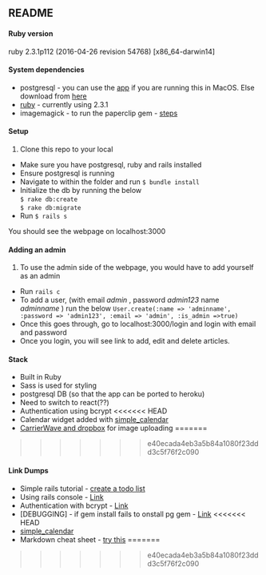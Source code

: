 ## README

#### Ruby version
ruby 2.3.1p112 (2016-04-26 revision 54768) [x86_64-darwin14]

#### System dependencies
* postgresql - you can use the [app](http://postgresapp.com/) if you are running this in MacOS. Else download from [here](https://www.postgresql.org/download/)
* [ruby](https://www.ruby-lang.org/en/documentation/installation/) - currently using 2.3.1
* imagemagick - to run the paperclip gem - [steps](https://github.com/thoughtbot/paperclip#image-processor)


#### Setup
1. Clone this repo to your local
* Make sure you have postgresql, ruby and rails installed
* Ensure postgresql is running
* Navigate to within the folder and run `$ bundle install`
* Initialize the db by running the below
  <br>
  `$ rake db:create`
  <br>
  `$ rake db:migrate`
* Run `$ rails s`

You should see the webpage on localhost:3000

#### Adding an admin
1. To use the admin side of the webpage, you would have to add yourself as an admin
* Run `rails c`
* To add a user, (with email *admin* , password *admin123* name *adminname* ) run the below
`User.create(:name => 'adminname', :password => 'admin123', :email => 'admin', :is_admin =>true)`
* Once this goes through, go to localhost:3000/login and login with email and password
* Once you login, you will see link to add, edit and delete articles.

#### Stack
* Built in Ruby
* Sass is used for styling
* postgresql DB (so that the app can be ported to heroku)
* Need to switch to react(??)
* Authentication using bcrypt
<<<<<<< HEAD
* Calendar widget added with [simple_calendar](https://github.com/excid3/simple_calendar)
* [CarrierWave and dropbox](https://github.com/robin850/carrierwave-dropbox) for image uploading
=======
>>>>>>> e40ecada4eb3a5b84a1080f23ddd3c5f76f2c090

#### Link Dumps
* Simple rails tutorial - [create a todo list](http://masteruby.github.io/weekly-rails/2014/03/22/how-to-create-todo-list-app-static-pages.html#.V6OsJNArJE7)
* Using rails console - [Link](http://www.giantflyingsaucer.com/blog/?p=1891)
* Authentication with bcrypt - [Link](https://gist.github.com/thebucknerlife/10090014)
* [DEBUGGING] - if gem install fails to onstall pg gem - [Link](http://stackoverflow.com/questions/19262312/installing-pg-gem-on-os-x-failure-to-build-native-extension)
<<<<<<< HEAD
* [simple_calendar](https://github.com/excid3/simple_calendar)
* Markdown cheat sheet - [try this](https://github.com/adam-p/markdown-here/wiki/Markdown-Cheatsheet)
=======
>>>>>>> e40ecada4eb3a5b84a1080f23ddd3c5f76f2c090
